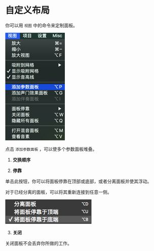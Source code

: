 # 自定义布局

你可以用 `视图` 中的命令来定制面板。

![](image/layout-customization-1.png)

点击 `添加参数面板` ，可以使多个参数面板堆叠。

1. **交换顺序**

2. **停靠**

单击此按钮，你可以将面板停靠在顶部或底部，或者分离面板并使其浮动。

对于已经分离的面板，可以将其重新连接到任意一侧。

![](image/layout-customization-3.png)

3. **关闭**

关闭面板不会丢弃你所做的工作。